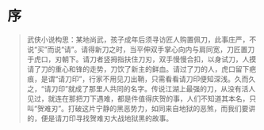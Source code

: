 # 序

> 武侠小说构思：某地尚武，孩子成年后须寻访匠人购置佩刀，此事庄严，不说“买”而说“请”。请得新刀之时，当平伸双手掌心向内与肩同宽，刀匠置刀于虎口，刃朝下。请刀者竖拇指扶住刀刃，双手慢慢合扣，以身试刀，人摸请了刀的重心和锋的走势，刀饮了新主的鲜血。请过了刀的人，虎口留下疤痕，是谓“请刀印”，行家不用见刀出鞘，只需看看请刀印便知深浅。久而久之，“请刀印”就成了那里人共同的名字。传说江湖上最强的刀，从没有活人见过，就连在那把刀下遇难，都是件值得庆贺的事，人们不知道其本名，只叫“贺难刃”。打破这片宁静的黑恶势力，如同来自地狱的恶煞，而我们要讲的，便是请刀印寻找贺难刃大战地狱黑的故事。
